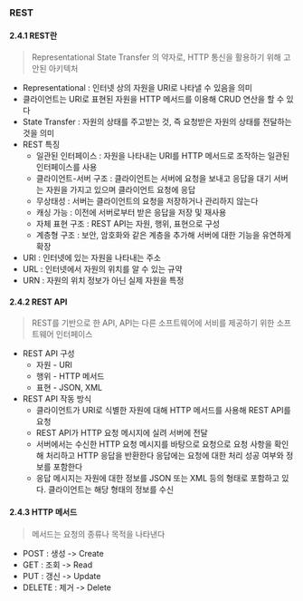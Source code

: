 ### REST
#### 2.4.1 REST란
> Representational State Transfer 의 약자로, HTTP 통신을 활용하기 위해 고안된 아키텍처

* Representational : 인터넷 상의 자원을 URI로 나타낼 수 있음을 의미
* 클라이언트는 URI로 표현된 자원을 HTTP 메서드를 이용해 CRUD 연산을 할 수 있다
* State Transfer : 자원의 상태를 주고받는 것, 즉 요청받은 자원의 상태를 전달하는 것을 의미
* REST 특징
  * 일관된 인터페이스 : 자원을 나타내는 URI를 HTTP 메서드로 조작하는 일관된 인터페이스를 사용
  * 클라이언트-서버 구조 : 클라이언트는 서버에 요청을 보내고 응답을 대기 서버는 자원을 가지고 있으며 클라이언트 요청에 응답
  * 무상태성 : 서버는 클라이언트의 요청을 저장하거나 관리하지 않는다
  * 캐싱 가능 : 이전에 서버로부터 받은 응답을 저장 및 재사용
  * 자체 표현 구조 : REST API는 자원, 행위, 표현으로 구성
  * 계층형 구조 : 보안, 암호화와 같은 계층을 추가해 서버에 대한 기능을 유연하게 확장
* URI : 인터넷에 있는 자원을 나타내는 주소
* URL : 인터넷에서 자원의 위치를 알 수 있는 규약
* URN : 자원의 위치 정보가 아닌 실제 자원을 특정

#### 2.4.2 REST API
> REST를 기반으로 한 API, API는 다른 소프트웨어에 서비를 제공하기 위한 소프트웨어 인터페이스

* REST API 구성
  * 자원 - URI
  * 행위 - HTTP 메서드
  * 표현 - JSON, XML
* REST API 작동 방식
  * 클라이언트가 URI로 식별한 자원에 대해 HTTP 메서드를 사용해 REST API를 요청
  * REST API가 HTTP 요청 메시지에 실려 서버에 전달
  * 서버에서는 수신한 HTTP 요청 메시지를 바탕으로 요청으로 요청 사항을 확인해 처리하고 HTTP 응답을 반환한다 응답에는 요청에 대한 처리 성공 여부와 정보를 포함한다
  * 응답 메시지는 자원에 대한 정보를 JSON 또는 XML 등의 형태로 포함하고 있다. 클라이언트는 해당 형태의 정보를 수신

#### 2.4.3 HTTP 메서드
> 메서드는 요청의 종류나 목적을 나타낸다

* POST : 생성 -> Create
* GET : 조회 -> Read
* PUT : 갱신 -> Update
* DELETE : 제거 -> Delete